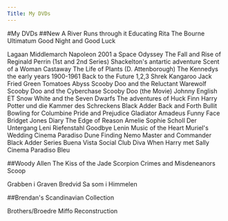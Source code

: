 ```yaml
---
Title: My DVDs
---
```

#My DVDs
##New
A River Runs through it
Educating Rita
The Bourne Ultimatum
Good Night and Good Luck

Lagaan
Middlemarch
Napoleon
2001 a Space Odyssey
The Fall and Rise of Reginald Perrin (1st and 2nd Series)
Shackelton's antartic adventure
Scent of a Woman
Castaway
The Life of Plants (D. Attenborough)
The Kennedys the early years 1900-1961
Back to the Future 1,2,3
Shrek
Kangaroo Jack
Fried Green Tomatoes
Abyss
Scooby Doo and the Reluctant Warewolf
Scooby Doo and the Cyberchase
Scooby Doo (the Movie)
Johnny English
ET
Snow White and the Seven Dwarfs
The adventures of Huck Finn
Harry Potter und die Kammer des Schreckens
Black Adder Back and Forth
Bullit
Bowling for Columbine
Pride and Prejudice
Gladiator
Amadeus
Funny Face
Bridget Jones Diary
The Edge of Reason
Amelie
Sophie Scholl
Der Untergang
Leni Riefenstahl
Goodbye Lenin
Music of the Heart
Muriel's Wedding
Cinema Paradiso
Dune
Finding Nemo
Master and Commander
Black Adder Series
Buena Vista Social Club
Diva 
When Harry met Sally
Cinema Paradiso
Bleu

##Woody Allen
The Kiss of the Jade Scorpion 
Crimes and Misdeneanors
Scoop

Grabben i Graven Bredvid
Sa som i Himmelen

##Brendan's Scandinavian Collection

Brothers/Broedre
Miffo
Reconstruction

 
